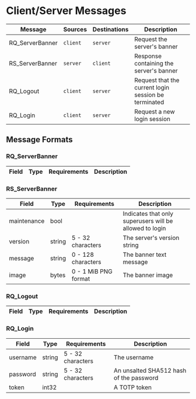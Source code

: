 # Client/Server Messages

| Message         | Sources  | Destinations | Description                                          |
| --------------- | -------- | ------------ | ---------------------------------------------------- |
| RQ_ServerBanner | `client` | `server`     | Request the server's banner                          |
| RS_ServerBanner | `server` | `client`     | Response containing the server's banner              |
| RQ_Logout       | `client` | `server`     | Request that the current login session be terminated |
| RQ_Login        | `client` | `server`     | Request a new login session                          |

## Message Formats

### RQ_ServerBanner

| Field | Type | Requirements | Description |
| ----- | ---- | ------------ | ----------- |


### RS_ServerBanner

| Field       | Type   | Requirements         | Description                                             |
| ----------- | ------ | -------------------- | ------------------------------------------------------- |
| maintenance | bool   |                      | Indicates that only superusers will be allowed to login |
| version     | string | 5 - 32 characters    | The server's version string                             |
| message     | string | 0 - 128 characters   | The banner text message                                 |
| image       | bytes  | 0 - 1 MiB PNG format | The banner image                                        |

### RQ_Logout

| Field | Type | Requirements | Description |
| ----- | ---- | ------------ | ----------- |


### RQ_Login

| Field    | Type   | Requirements      | Description                             |
| -------- | ------ | ----------------- | --------------------------------------- |
| username | string | 5 - 32 characters | The username                            |
| password | string | 5 - 32 characters | An unsalted SHA512 hash of the password |
| token    | int32  |                   | A TOTP token                            |
